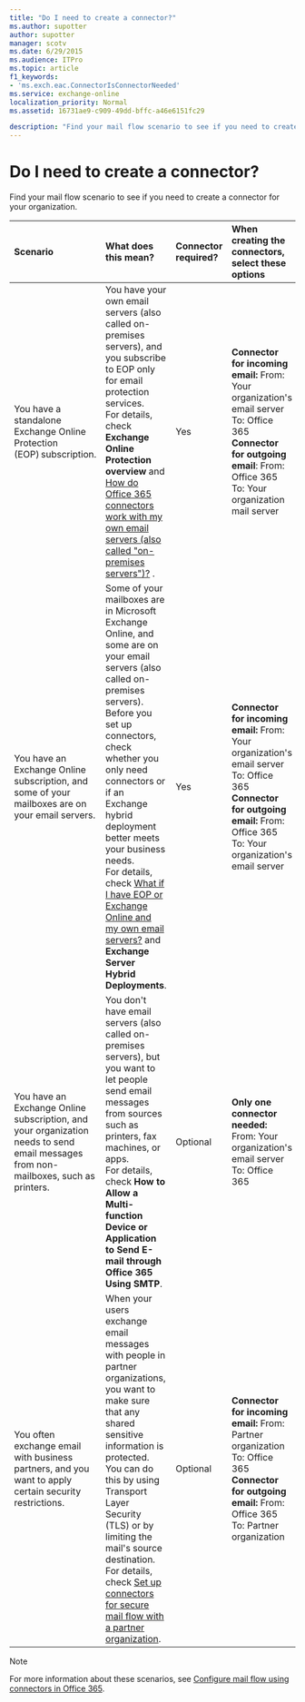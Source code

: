 ```yaml
---
title: "Do I need to create a connector?"
ms.author: supotter
author: supotter
manager: scotv
ms.date: 6/29/2015
ms.audience: ITPro
ms.topic: article
f1_keywords:
- 'ms.exch.eac.ConnectorIsConnectorNeeded'
ms.service: exchange-online
localization_priority: Normal
ms.assetid: 16731ae9-c909-49dd-bffc-a46e6151fc29

description: "Find your mail flow scenario to see if you need to create a connector for your organization."
---
```


# Do I need to create a connector?

Find your mail flow scenario to see if you need to create a connector for your organization. 
  
|**Scenario**|**What does this mean?**|**Connector required?**|**When creating the connectors, select these options**|
|:-----|:-----|:-----|:-----|
|You have a standalone Exchange Online Protection (EOP) subscription.|You have your own email servers (also called on-premises servers), and you subscribe to EOP only for email protection services.  <br/> For details, check **Exchange Online Protection overview** and [How do Office 365 connectors work with my own email servers (also called "on-premises servers")?](set-up-connectors-to-route-mail.md#HowdoconnectorsinEOP) .|Yes|**Connector for incoming email:**         From: Your organization's email server          To: Office 365  <br/> **Connector for outgoing email**:           From: Office 365          To: Your organization mail server|
|You have an Exchange Online subscription, and some of your mailboxes are on your email servers.|Some of your mailboxes are in Microsoft Exchange Online, and some are on your email servers (also called on-premises servers). Before you set up connectors, check whether you only need connectors or if an Exchange hybrid deployment better meets your business needs.  <br/> For details, check [What if I have EOP or Exchange Online and my own email servers?](use-connectors-to-configure-mail-flow.md#WhatifIhave1) and **Exchange Server Hybrid Deployments**.|Yes|**Connector for incoming email:**         From: Your organization's email server          To: Office 365  <br/> **Connector for outgoing email:**         From: Office 365          To: Your organization's email server|
|You have an Exchange Online subscription, and your organization needs to send email messages from non-mailboxes, such as printers.|You don't have email servers (also called on-premises servers), but you want to let people send email messages from sources such as printers, fax machines, or apps.  <br/> For details, check **How to Allow a Multi-function Device or Application to Send E-mail through Office 365 Using SMTP**.|Optional|**Only one connector needed:**         From: Your organization's email server          To: Office 365|
|You often exchange email with business partners, and you want to apply certain security restrictions.|When your users exchange email messages with people in partner organizations, you want to make sure that any shared sensitive information is protected. You can do this by using Transport Layer Security (TLS) or by limiting the mail's source destination.  <br/> For details, check [Set up connectors for secure mail flow with a partner organization](set-up-connectors-for-secure-mail-flow-with-a-partner.md).|Optional|**Connector for incoming email:**         From: Partner organization          To: Office 365  <br/> **Connector for outgoing email:**         From: Office 365          To: Partner organization|
   
> [!NOTE]
> For more information about these scenarios, see [Configure mail flow using connectors in Office 365](use-connectors-to-configure-mail-flow.md). 
  

